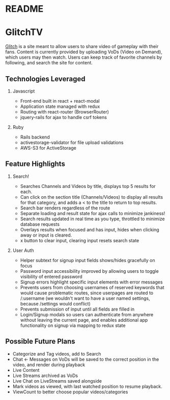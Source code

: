 # README

# GlitchTV

[Glitch](https://glitchtv.herokuapp.com) is a site meant to allow users to share video of gameplay with their fans. Content is currently provided by uploading VoDs (Video on Demand), which users may then watch. Users can keep track of favorite channels by following, and search the site for content.

## Technologies Leveraged

1. Javascript
    - Front-end built in react + react-modal
    - Application state managed with redux
    - Routing with react-router (BrowserRouter)
    - jquery-rails for ajax to handle csrf tokens

2. Ruby
    - Rails backend
    - activestorage-validator for file upload validations
    - AWS-S3 for ActiveStorage

## Feature Highlights

1. Search!
    - Searches Channels and Videos by title, displays top 5 results for each.
    - Can click on the section title (Channels/Videos) to display all results for that category, and adds a < to the title to return to top results.
    - Search bar renders regardless of the route
    - Separate loading and result state for ajax calls to minimize jankiness!
    - Search results updated in real time as you type, throttled to minimize database requests
    - Overlays results when focused and has input, hides when clicking away or input is cleared.
    - x button to clear input, clearing input resets search state

2. User Auth
    - Helper subtext for signup input fields shows/hides gracefully on focus
    - Password input accessibility improved by allowing users to toggle visibility of entered password
    - Signup errors highlight specific input elements with error messages
    - Prevents users from choosing usernames of reserved keywords that would cause problematic routes, since userpages are routed to /:username (we wouldn't want to have a user named settings, because /settings would conflict)
    - Prevents submission of input until all fields are filled in
    - Login/Signup modals so users can authenticate from anywhere without leaving the current page, and enables additional app functionality on signup via mapping to redux state


## Possible Future Plans

- Categorize and Tag videos, add to Search
- Chat <- Messages on VoDs will be saved to the correct position in the video, and render during playback
- Live Content
- Live Streams archived as VoDs
- Live Chat on LiveStreams saved alongside
- Mark videos as viewed, with last watched position to resume playback.
- ViewCount to better choose popular videos/categories